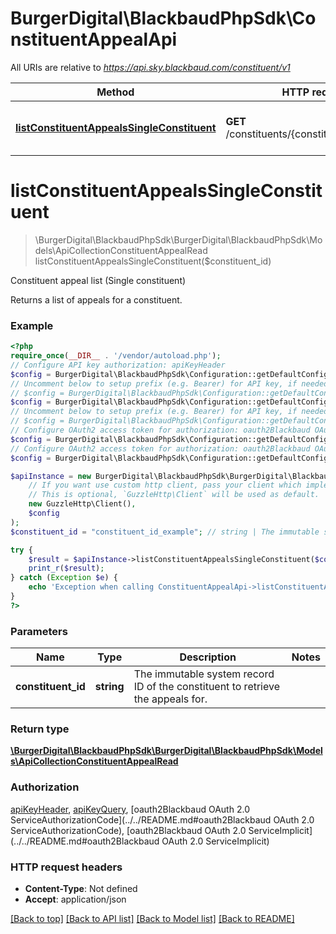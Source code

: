 # BurgerDigital\BlackbaudPhpSdk\ConstituentAppealApi

All URIs are relative to *https://api.sky.blackbaud.com/constituent/v1*

Method | HTTP request | Description
------------- | ------------- | -------------
[**listConstituentAppealsSingleConstituent**](ConstituentAppealApi.md#listconstituentappealssingleconstituent) | **GET** /constituents/{constituent_id}/appeals | Constituent appeal list (Single constituent)

# **listConstituentAppealsSingleConstituent**
> \BurgerDigital\BlackbaudPhpSdk\BurgerDigital\BlackbaudPhpSdk\Models\ApiCollectionConstituentAppealRead listConstituentAppealsSingleConstituent($constituent_id)

Constituent appeal list (Single constituent)

Returns a list of appeals for a constituent.

### Example
```php
<?php
require_once(__DIR__ . '/vendor/autoload.php');
// Configure API key authorization: apiKeyHeader
$config = BurgerDigital\BlackbaudPhpSdk\Configuration::getDefaultConfiguration()->setApiKey('Bb-Api-Subscription-Key', 'YOUR_API_KEY');
// Uncomment below to setup prefix (e.g. Bearer) for API key, if needed
// $config = BurgerDigital\BlackbaudPhpSdk\Configuration::getDefaultConfiguration()->setApiKeyPrefix('Bb-Api-Subscription-Key', 'Bearer');// Configure API key authorization: apiKeyQuery
$config = BurgerDigital\BlackbaudPhpSdk\Configuration::getDefaultConfiguration()->setApiKey('subscription-key', 'YOUR_API_KEY');
// Uncomment below to setup prefix (e.g. Bearer) for API key, if needed
// $config = BurgerDigital\BlackbaudPhpSdk\Configuration::getDefaultConfiguration()->setApiKeyPrefix('subscription-key', 'Bearer');
// Configure OAuth2 access token for authorization: oauth2Blackbaud OAuth 2.0 ServiceAuthorizationCode
$config = BurgerDigital\BlackbaudPhpSdk\Configuration::getDefaultConfiguration()->setAccessToken('YOUR_ACCESS_TOKEN');
// Configure OAuth2 access token for authorization: oauth2Blackbaud OAuth 2.0 ServiceImplicit
$config = BurgerDigital\BlackbaudPhpSdk\Configuration::getDefaultConfiguration()->setAccessToken('YOUR_ACCESS_TOKEN');

$apiInstance = new BurgerDigital\BlackbaudPhpSdk\BurgerDigital\BlackbaudPhpSdk\Api\ConstituentAppealApi(
    // If you want use custom http client, pass your client which implements `GuzzleHttp\ClientInterface`.
    // This is optional, `GuzzleHttp\Client` will be used as default.
    new GuzzleHttp\Client(),
    $config
);
$constituent_id = "constituent_id_example"; // string | The immutable system record ID of the constituent to retrieve the appeals for.

try {
    $result = $apiInstance->listConstituentAppealsSingleConstituent($constituent_id);
    print_r($result);
} catch (Exception $e) {
    echo 'Exception when calling ConstituentAppealApi->listConstituentAppealsSingleConstituent: ', $e->getMessage(), PHP_EOL;
}
?>
```

### Parameters

Name | Type | Description  | Notes
------------- | ------------- | ------------- | -------------
 **constituent_id** | **string**| The immutable system record ID of the constituent to retrieve the appeals for. |

### Return type

[**\BurgerDigital\BlackbaudPhpSdk\BurgerDigital\BlackbaudPhpSdk\Models\ApiCollectionConstituentAppealRead**](../Model/ApiCollectionConstituentAppealRead.md)

### Authorization

[apiKeyHeader](../../README.md#apiKeyHeader), [apiKeyQuery](../../README.md#apiKeyQuery), [oauth2Blackbaud OAuth 2.0 ServiceAuthorizationCode](../../README.md#oauth2Blackbaud OAuth 2.0 ServiceAuthorizationCode), [oauth2Blackbaud OAuth 2.0 ServiceImplicit](../../README.md#oauth2Blackbaud OAuth 2.0 ServiceImplicit)

### HTTP request headers

 - **Content-Type**: Not defined
 - **Accept**: application/json

[[Back to top]](#) [[Back to API list]](../../README.md#documentation-for-api-endpoints) [[Back to Model list]](../../README.md#documentation-for-models) [[Back to README]](../../README.md)

